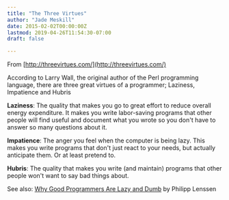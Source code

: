 ```yaml
---
title: "The Three Virtues"
author: "Jade Meskill"
date: 2015-02-02T00:00:00Z
lastmod: 2019-04-26T11:54:30-07:00
draft: false

---
```


From [http://threevirtues.com/](http://threevirtues.com/)  

According to Larry Wall, the original author of the Perl programming language, there are three great virtues of a programmer; Laziness, Impatience and Hubris  

**Laziness**: The quality that makes you go to great effort to reduce overall energy expenditure. It makes you write labor-saving programs that other people will find useful and document what you wrote so you don&#39;t have to answer so many questions about it.  

**Impatience**: The anger you feel when the computer is being lazy. This makes you write programs that don&#39;t just react to your needs, but actually anticipate them. Or at least pretend to.  

**Hubris**: The quality that makes you write (and maintain) programs that other people won&#39;t want to say bad things about.  

See also: [Why Good Programmers Are Lazy and Dumb](http://blogoscoped.com/archive/2005-08-24-n14.html) by Philipp Lenssen
